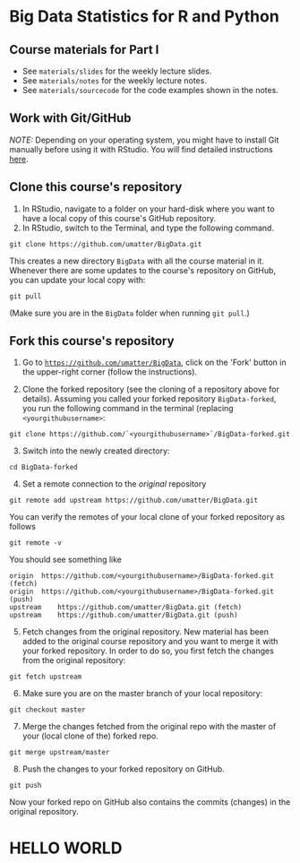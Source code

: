 # Big Data Statistics for R and Python

## Course materials for Part I

- See `materials/slides` for the weekly lecture slides.
- See `materials/notes` for the weekly lecture notes.
- See `materials/sourcecode` for the code examples shown in the notes.


## Work with Git/GitHub

*NOTE:* Depending on your operating system, you might have to install Git manually before using it with RStudio. You will find detailed instructions [here](https://support.rstudio.com/hc/en-us/articles/200532077-Version-Control-with-Git-and-SVN).

## Clone this course's repository

1. In RStudio, navigate to a folder on your hard-disk where you want to have a local copy of this course's GitHub repository.
2. In RStudio, switch to the Terminal, and type the following command.

```
git clone https://github.com/umatter/BigData.git
```

This creates a new directory `BigData` with all the course material in it.
Whenever there are some updates to the course's repository on GitHub, you can update your local copy with:
```
git pull
```
(Make sure you are in the `BigData` folder when running `git pull`.)


## Fork this course's repository

1. Go to [`https://github.com/umatter/BigData`](https://github.com/umatter/BigData), click on the 'Fork' button in the upper-right corner (follow the instructions).

2. Clone the forked repository (see the cloning of a repository above for details). Assuming you called your forked repository `BigData-forked`, you run the following command in the terminal (replacing `<yourgithubusername>`:

```
git clone https://github.com/`<yourgithubusername>`/BigData-forked.git
```

3. Switch into the newly created directory:

```
cd BigData-forked
```

4. Set a remote connection to the *original* repository

```
git remote add upstream https://github.com/umatter/BigData.git
```

You can verify the remotes of your local clone of your forked repository as follows
```
git remote -v
```
You should see something like
```
origin	https://github.com/<yourgithubusername>/BigData-forked.git (fetch)
origin	https://github.com/<yourgithubusername>/BigData-forked.git (push)
upstream	https://github.com/umatter/BigData.git (fetch)
upstream	https://github.com/umatter/BigData.git (push)
```

5. Fetch changes from the original repository. New material has been added to the original course repository and you want to merge it with your forked repository. In order to do so, you first fetch the changes from the original repository:

```
git fetch upstream
```

6. Make sure you are on the master branch of your local repository:

```
git checkout master
```

7. Merge the changes fetched from the original repo with the master of your (local clone of the) forked repo.

```
git merge upstream/master
```

8. Push the changes to your forked repository on GitHub.

```
git push
```

Now your forked repo on GitHub also contains the commits (changes) in the original repository.

# HELLO WORLD
